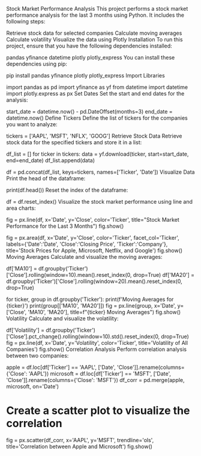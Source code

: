 Stock Market Performance Analysis
This project performs a stock market performance analysis for the last 3 months using Python. It includes the following steps:

Retrieve stock data for selected companies
Calculate moving averages
Calculate volatility
Visualize the data using Plotly
Installation
To run this project, ensure that you have the following dependencies installed:

pandas
yfinance
datetime
plotly
plotly_express
You can install these dependencies using pip:


pip install pandas yfinance plotly plotly_express
Import Libraries

import pandas as pd
import yfinance as yf
from datetime import datetime
import plotly.express as px
Set Dates
Set the start and end dates for the analysis:


start_date = datetime.now() - pd.DateOffset(months=3)
end_date = datetime.now()
Define Tickers
Define the list of tickers for the companies you want to analyze:


tickers = ['AAPL', 'MSFT', 'NFLX', 'GOOG']
Retrieve Stock Data
Retrieve stock data for the specified tickers and store it in a list:


df_list = []
for ticker in tickers:
    data = yf.download(ticker, start=start_date, end=end_date)
    df_list.append(data)

df = pd.concat(df_list, keys=tickers, names=['Ticker', 'Date'])
Visualize Data
Print the head of the dataframe:


print(df.head())
Reset the index of the dataframe:


df = df.reset_index()
Visualize the stock market performance using line and area charts:


fig = px.line(df, x='Date', y='Close', color='Ticker', title="Stock Market Performance for the Last 3 Months")
fig.show()

fig = px.area(df, x='Date', y='Close', color='Ticker', facet_col='Ticker', labels={'Date':'Date', 'Close':'Closing Price', 'Ticker':'Company'}, title='Stock Prices for Apple, Microsoft, Netflix, and Google')
fig.show()
Moving Averages
Calculate and visualize the moving averages:


df['MA10'] = df.groupby('Ticker')['Close'].rolling(window=10).mean().reset_index(0, drop=True)
df['MA20'] = df.groupby('Ticker')['Close'].rolling(window=20).mean().reset_index(0, drop=True)

for ticker, group in df.groupby('Ticker'):
    print(f'Moving Averages for {ticker}')
    print(group[['MA10', 'MA20']])
    fig = px.line(group, x='Date', y=['Close', 'MA10', 'MA20'], title=f"{ticker} Moving Averages")
    fig.show()
Volatility
Calculate and visualize the volatility:


df['Volatility'] = df.groupby('Ticker')['Close'].pct_change().rolling(window=10).std().reset_index(0, drop=True)
fig = px.line(df, x='Date', y='Volatility', color='Ticker', title='Volatility of All Companies')
fig.show()
Correlation Analysis
Perform correlation analysis between two companies:


apple = df.loc[df['Ticker'] == 'AAPL', ['Date', 'Close']].rename(columns={'Close': 'AAPL'})
microsoft = df.loc[df['Ticker'] == 'MSFT', ['Date', 'Close']].rename(columns={'Close': 'MSFT'})
df_corr = pd.merge(apple, microsoft, on='Date')

# Create a scatter plot to visualize the correlation
fig = px.scatter(df_corr, x='AAPL', y='MSFT', trendline='ols', title='Correlation between Apple and Microsoft')
fig.show()
